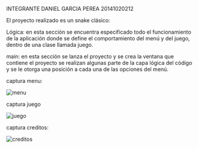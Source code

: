 INTEGRANTE
DANIEL GARCIA PEREA 20141020212


El proyecto realizado es un snake clásico:

Lógica: en esta sección  se encuentra especificado todo el funcionamiento de la aplicación donde se define el comportamiento del menú y del juego, dentro de una clase llamada juego.  

main: en esta sección se lanza el proyecto y se crea la ventana que contiene el proyecto se realizan algunas parte de la capa lógica del código y se le otorga una posición a cada una de las opciones del menú.


captura menu:



![menu](https://user-images.githubusercontent.com/25907154/27114299-377054c4-5088-11e7-85e2-0e9d38d6b293.png)

captura juego



![juego](https://user-images.githubusercontent.com/25907154/27114317-557391fc-5088-11e7-9706-d6ff917e9050.png)

captura creditos:


![creditos](https://user-images.githubusercontent.com/25907154/27114225-b785163c-5087-11e7-93b3-127763e5abe1.png )




